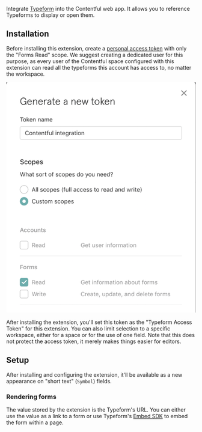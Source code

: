 Integrate [Typeform](https://www.typeform.com) into the Contentful web app. It allows you to reference Typeforms to display or open them.

## Installation

Before installing this extension, create a [personal access token](https://developer.typeform.com/get-started/personal-access-token/)
with only the "Forms Read" scope. We suggest creating a dedicated user for this purpose, as every user of the Contentful
space configured with this extension can read all the typeforms this account has access to, no matter the workspace.

![](./scopes.png)

After installing the extension, you'll set this token as the "Typeform Access Token" for this extension. You can also
limit selection to a specific workspace, either for a space or for the use of one field. Note that this does not protect
the access token, it merely makes things easier for editors.

## Setup

After installing and configuring the extension, it'll be available as a new appearance on "short text" (`Symbol`) fields.

### Rendering forms

The value stored by the extension is the Typeform's URL. You can either use the value as a link to a form or use
Typeform's [Embed SDK](https://developer.typeform.com/embed/) to embed the form within a page.
